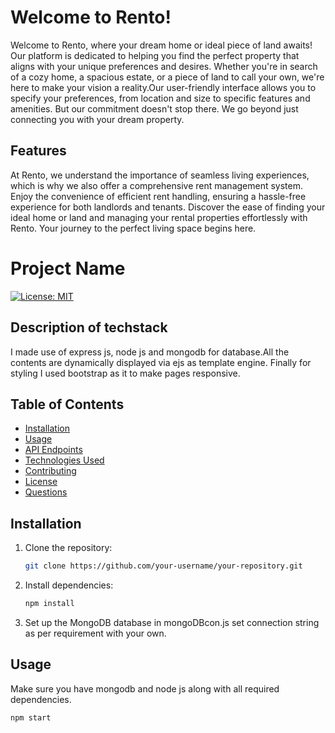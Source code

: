 # Welcome to Rento!

Welcome to Rento, where your dream home or ideal piece of land awaits! Our platform is dedicated to helping you find the perfect property that aligns with your unique preferences and desires. Whether you're in search of a cozy home, a spacious estate, or a piece of land to call your own, we're here to make your vision a reality.Our user-friendly interface allows you to specify your preferences, from location and size to specific features and amenities. But our commitment doesn't stop there. We go beyond just connecting you with your dream property.

## Features

At Rento, we understand the importance of seamless living experiences, which is why we also offer a comprehensive rent management system. Enjoy the convenience of efficient rent handling, ensuring a hassle-free experience for both landlords and tenants.
Discover the ease of finding your ideal home or land and managing your rental properties effortlessly with Rento. Your journey to the perfect living space begins here.

# Project Name

[![License: MIT](https://img.shields.io/badge/License-MIT-yellow.svg)](https://opensource.org/licenses/MIT)

## Description of techstack

I made use of express js, node js and mongodb for database.All the contents are dynamically displayed via ejs as template engine. Finally for styling I used bootstrap as it to make pages responsive.

## Table of Contents

- [Installation](#installation)
- [Usage](#usage)
- [API Endpoints](#api-endpoints)
- [Technologies Used](#technologies-used)
- [Contributing](#contributing)
- [License](#license)
- [Questions](#questions)

## Installation

1. Clone the repository:

    ```bash
    git clone https://github.com/your-username/your-repository.git
    ```

2. Install dependencies:

    ```bash
    npm install
    ```

3. Set up the MongoDB database in mongoDBcon.js set connection string as per requirement with your own.

## Usage

Make sure you have mongodb and node js along with all required dependencies.

```bash
npm start
```
